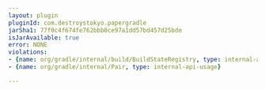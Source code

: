 ```yaml
---
layout: plugin
pluginId: com.destroystokyo.papergradle
jarSha1: 77f0c4f674fe762bbb0ce97a1dd57bd457d25bde
isJarAvailable: true
error: NONE
violations:
- {name: org/gradle/internal/build/BuildStateRegistry, type: internal-api-usage}
- {name: org/gradle/internal/Pair, type: internal-api-usage}

---
```

